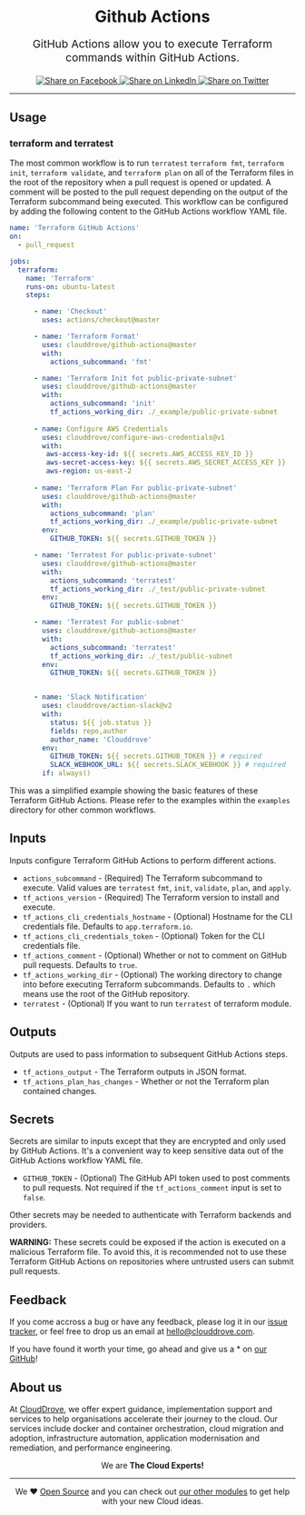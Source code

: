 
<h1 align="center">
    Github Actions
</h1>

<p align="center" style="font-size: 1.2rem;">
    GitHub Actions allow you to execute Terraform commands within GitHub Actions.
     </p>

<p align="center">

</p>
<p align="center">

<a href='https://facebook.com/sharer/sharer.php?u=https://github.com/clouddrove/terraform-aws-vpc'>
  <img title="Share on Facebook" src="https://user-images.githubusercontent.com/50652676/62817743-4f64cb80-bb59-11e9-90c7-b057252ded50.png" />
</a>
<a href='https://www.linkedin.com/shareArticle?mini=true&title=Terraform+AWS+VPC&url=https://github.com/clouddrove/terraform-aws-vpc'>
  <img title="Share on LinkedIn" src="https://user-images.githubusercontent.com/50652676/62817742-4e339e80-bb59-11e9-87b9-a1f68cae1049.png" />
</a>
<a href='https://twitter.com/intent/tweet/?text=Terraform+AWS+VPC&url=https://github.com/clouddrove/terraform-aws-vpc'>
  <img title="Share on Twitter" src="https://user-images.githubusercontent.com/50652676/62817740-4c69db00-bb59-11e9-8a79-3580fbbf6d5c.png" />
</a>

</p>
<hr>

## Usage

### terraform and terratest
The most common workflow is to run `terratest` `terraform fmt`, `terraform init`, `terraform validate`, and `terraform plan` on all of the Terraform files in the root of the repository when a pull request is opened or updated. A comment will be posted to the pull request depending on the output of the Terraform subcommand being executed. This workflow can be configured by adding the following content to the GitHub Actions workflow YAML file.

```yaml
name: 'Terraform GitHub Actions'
on:
  - pull_request

jobs:
  terraform:
    name: 'Terraform'
    runs-on: ubuntu-latest
    steps:

      - name: 'Checkout'
        uses: actions/checkout@master

      - name: 'Terraform Format'
        uses: clouddrove/github-actions@master
        with:
          actions_subcommand: 'fmt'

      - name: 'Terraform Init fot public-private-subnet'
        uses: clouddrove/github-actions@master
        with:
          actions_subcommand: 'init'
          tf_actions_working_dir: ./_example/public-private-subnet    
      
      - name: Configure AWS Credentials
        uses: clouddrove/configure-aws-credentials@v1
        with:
         aws-access-key-id: ${{ secrets.AWS_ACCESS_KEY_ID }}
         aws-secret-access-key: ${{ secrets.AWS_SECRET_ACCESS_KEY }}
         aws-region: us-east-2      
     
      - name: 'Terraform Plan For public-private-subnet'
        uses: clouddrove/github-actions@master
        with:
          actions_subcommand: 'plan'
          tf_actions_working_dir: ./_example/public-private-subnet
        env:
          GITHUB_TOKEN: ${{ secrets.GITHUB_TOKEN }}

      - name: 'Terratest For public-private-subnet'
        uses: clouddrove/github-actions@master
        with:
          actions_subcommand: 'terratest'
          tf_actions_working_dir: ./_test/public-private-subnet
        env:
          GITHUB_TOKEN: ${{ secrets.GITHUB_TOKEN }}

      - name: 'Terratest For public-subnet'
        uses: clouddrove/github-actions@master
        with:
          actions_subcommand: 'terratest'
          tf_actions_working_dir: ./_test/public-subnet
        env:
          GITHUB_TOKEN: ${{ secrets.GITHUB_TOKEN }}


      - name: 'Slack Notification'
        uses: clouddrove/action-slack@v2
        with:
          status: ${{ job.status }}
          fields: repo,author
          author_name: 'Clouddrove'
        env:
          GITHUB_TOKEN: ${{ secrets.GITHUB_TOKEN }} # required
          SLACK_WEBHOOK_URL: ${{ secrets.SLACK_WEBHOOK }} # required
        if: always()
```

This was a simplified example showing the basic features of these Terraform GitHub Actions. Please refer to the examples within the `examples` directory for other common workflows.

## Inputs

Inputs configure Terraform GitHub Actions to perform different actions.

* `actions_subcommand` - (Required) The Terraform subcommand to execute. Valid values are `terratest` `fmt`, `init`, `validate`, `plan`, and `apply`.
* `tf_actions_version` - (Required) The Terraform version to install and execute.
* `tf_actions_cli_credentials_hostname` - (Optional) Hostname for the CLI credentials file. Defaults to `app.terraform.io`.
* `tf_actions_cli_credentials_token` - (Optional) Token for the CLI credentials file.
* `tf_actions_comment` - (Optional) Whether or not to comment on GitHub pull requests. Defaults to `true`.
* `tf_actions_working_dir` - (Optional) The working directory to change into before executing Terraform subcommands. Defaults to `.` which means use the root of the GitHub repository.
* `terratest` - (Optional) If you want to run `terratest` of terraform module.

## Outputs

Outputs are used to pass information to subsequent GitHub Actions steps.

* `tf_actions_output` - The Terraform outputs in JSON format.
* `tf_actions_plan_has_changes` - Whether or not the Terraform plan contained changes.

## Secrets

Secrets are similar to inputs except that they are encrypted and only used by GitHub Actions. It's a convenient way to keep sensitive data out of the GitHub Actions workflow YAML file.

* `GITHUB_TOKEN` - (Optional) The GitHub API token used to post comments to pull requests. Not required if the `tf_actions_comment` input is set to `false`.

Other secrets may be needed to authenticate with Terraform backends and providers.

**WARNING:** These secrets could be exposed if the action is executed on a malicious Terraform file. To avoid this, it is recommended not to use these Terraform GitHub Actions on repositories where untrusted users can submit pull requests.

## Feedback
If you come accross a bug or have any feedback, please log it in our [issue tracker](https://github.com/clouddrove/terraform-aws-vpc/issues), or feel free to drop us an email at [hello@clouddrove.com](mailto:hello@clouddrove.com).

If you have found it worth your time, go ahead and give us a * on [our GitHub](https://github.com/clouddrove/github-actions)!

## About us

At [CloudDrove][website], we offer expert guidance, implementation support and services to help organisations accelerate their journey to the cloud. Our services include docker and container orchestration, cloud migration and adoption, infrastructure automation, application modernisation and remediation, and performance engineering.

<p align="center">We are <b> The Cloud Experts!</b></p>
<hr />
<p align="center">We ❤️  <a href="https://github.com/clouddrove">Open Source</a> and you can check out <a href="https://github.com/clouddrove">our other modules</a> to get help with your new Cloud ideas.</p>

  [website]: https://clouddrove.com
  [github]: https://github.com/clouddrove
  [linkedin]: https://cpco.io/linkedin
  [twitter]: https://twitter.com/clouddrove/
  [email]: https://clouddrove.com/contact-us.html
  [terraform_modules]: https://github.com/clouddrove?utf8=%E2%9C%93&q=terraform-&type=&language=